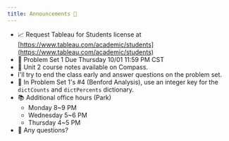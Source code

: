 ```yaml
---
title: Announcements 📣
---
```


- 📈 Request Tableau for Students license at [https://www.tableau.com/academic/students](https://www.tableau.com/academic/students)
- 🐢 Problem Set 1 Due Thursday 10/01 11:59 PM CST
- 📓 Unit 2 course notes available on Compass.
- I'll try to end the class early and answer questions on the problem set.
- 📐 In Problem Set 1's #4 (Benford Analysis), use an integer key for the `dictCounts` and `dictPercents` dictionary.
- 📚 Additional office hours (Park)
  - Monday 8~9 PM
  - Wednesday 5~6 PM
  - Thursday 4~5 PM
- 🙋 Any questions?
